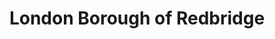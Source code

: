 ---
title: London Borough of Redbridge
url: /london-borough-of-redbridge/
latitude: 51.598
longitude: 0.094
---